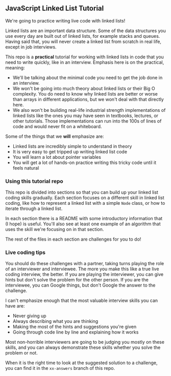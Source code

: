 ## JavaScript Linked List Tutorial

We're going to practice writing live code with linked lists!

Linked lists are an important data structure. Some of the data structures you use every day are built out of linked lists, for example stacks and queues. Having said that, you will never create a linked list from scratch in real life, except in job interviews.

This repo is a **practical** tutorial for working with linked lists in code that you need to write quickly, like in an interview. Emphasis here is on the practical, meaning:

- We'll be talking about the minimal code you need to get the job done in an interview.
- We won't be going into much theory about linked lists or their Big O complexity. You do need to know why linked lists are better or worse than arrays in different applications, but we won't deal with that directly here.
- We also won't be building real-life industrial strength implementations of linked lists like the ones you may have seen in textbooks, lectures, or other tutorials. Those implementations can run into the 100s of lines of code and would never fit on a whiteboard.

Some of the things that we **will** emphasize are:

- Linked lists are incredibly simple to understand in theory
- It is very easy to get tripped up writing linked list code
- You will learn a lot about pointer variables
- You will get a lot of hands-on practice writing this tricky code until it feels natural

### Using this tutorial repo

This repo is divided into sections so that you can build up your linked list coding skills gradually. Each section focuses on a different skill in linked list coding, like how to represent a linked list with a simple `Node` class, or how to iterate through a linked list.

In each section there is a README with some introductory information that (I hope) is useful. You'll also see at least one example of an algorithm that uses the skill we're focusing on in that section.

The rest of the files in each section are challenges for you to do!

### Live coding tips

You should do these challenges with a partner, taking turns playing the role of an interviewer and interviewee. The more you make this like a true live coding interview, the better. If you are playing the interviewer, you can give hints but don't solve the problem for the other person. If you are the interviewee, you can Google things, but don't Google the answer to the challenge.

I can't emphasize enough that the most valuable interview skills you can have are:

- Never giving up
- Always describing what you are thinking
- Making the most of the hints and suggestions you're given
- Going through code line by line and explaining how it works

Most non-horrible interviewers are going to be judging you mostly on these skills, and you can always demonstrate these skills whether you solve the problem or not.

When it is the right time to look at the suggested solution to a challenge, you can find it in the `xx-answers` branch of this repo.
